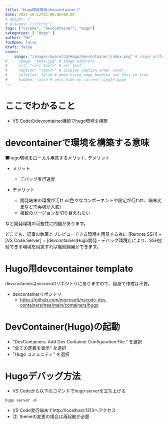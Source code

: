 ```yaml
---
title: "Hugo開発環境(devcontainer)"
date: 2023-10-12T22:00:00+00:00
# weight: 1
# aliases: ["/first"]
tags: ["vscode", "devcontainer", "Hugo"]
categories: [ "Hugo" ]
author: "Me"
TocOpen: false
draft: false
cover:
    image: "/images/eyecatch/Hugo/devcontainer/index.png" # image path/url
#     image: "test.jpg" # image path/url
#     alt: "<alt text>" # alt text
#     caption: "<text>" # display caption under cover
#     relative: false # when using page bundles set this to true
#     hidden: false # only hide on current single page
---
```


# ここでわかること
* VS Codeのdevcontainer機能でhugo環境を構築

# devcontainerで環境を構築する意味
■hugo環境をローカル用意するメリット, デメリット
* メリット
  * デバッグ実行速度

* デメリット
  * 開発端末の環境が汚れる(色々なコンポーネントや設定が行われ、端末変更などで再現が大変)
  * 複数のバージョンを切り替えれない

など開発環境の可搬性に問題があります。

どこでも、記事の執筆とプレビューできる環境を用意する為に
[Remote SSH] + [VS Code Server] + [devcontainer(Hugo開発・デバッグ環境)] により、SSH接続できる環境を用意すれば継続開発ができます。

# Hugo用devcontainer template
devcontainerはmicrosoftリポジトリにありますので、自身で作成は不要。

* devcontainerリポジトリ
  * https://github.com/microsoft/vscode-dev-containers/tree/main/containers/hugo

# DevContainer(Hugo)の起動
* "DevContainers: Add Dev Container Configuration File." を選択
* "全ての定義を表示" を選択
* "Hugo コミュニティ" を選択

# Hugoデバッグ方法
* VS Codeから以下のコマンドでhugo serverを立ち上げる
```
hugo server -D
```

* VS Code実行端末でhttp://localhost:1313へアクセス
* 注: themeの変更の場合は再起動が必要
